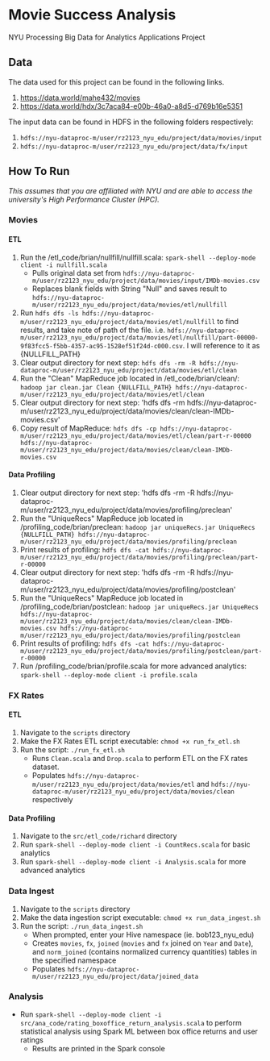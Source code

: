 # Movie Success Analysis
NYU Processing Big Data for Analytics Applications Project

## Data
The data used for this project can be found in the following links.
1. https://data.world/mahe432/movies
2. https://data.world/hdx/3c7aca84-e00b-46a0-a8d5-d769b16e5351

The input data can be found in HDFS in the following folders respectively:
1. `hdfs://nyu-dataproc-m/user/rz2123_nyu_edu/project/data/movies/input`
2. `hdfs://nyu-dataproc-m/user/rz2123_nyu_edu/project/data/fx/input`

## How To Run
*This assumes that you are affiliated with NYU and are able to access the university's High Performance Cluster (HPC).*

### Movies
#### ETL
1. Run the /etl_code/brian/nullfill/nullfill.scala: `spark-shell --deploy-mode client -i nullfill.scala`
   * Pulls original data set from `hdfs://nyu-dataproc-m/user/rz2123_nyu_edu/project/data/movies/input/IMDb-movies.csv`
   * Replaces blank fields with String "Null" and saves result to `hdfs://nyu-dataproc-m/user/rz2123_nyu_edu/project/data/movies/etl/nullfill`
2. Run `hdfs dfs -ls hdfs://nyu-dataproc-m/user/rz2123_nyu_edu/project/data/movies/etl/nullfill` to find results, and take note of path of the file. i.e. `hdfs://nyu-dataproc-m/user/rz2123_nyu_edu/project/data/movies/etl/nullfill/part-00000-9f83fcc5-f5bb-4357-ac95-1528ef51f24d-c000.csv`. I will reference to it as {NULLFILL_PATH}
3. Clear output directory for next step: `hdfs dfs -rm -R hdfs://nyu-dataproc-m/user/rz2123_nyu_edu/project/data/movies/etl/clean`
4. Run the "Clean" MapReduce job located in /etl_code/brian/clean/: `hadoop jar clean.jar Clean {NULLFILL_PATH} hdfs://nyu-dataproc-m/user/rz2123_nyu_edu/project/data/movies/etl/clean`
5. Clear output directory for next step: 'hdfs dfs -rm hdfs://nyu-dataproc-m/user/rz2123_nyu_edu/project/data/movies/clean/clean-IMDb-movies.csv'
6. Copy result of MapReduce: `hdfs dfs -cp hdfs://nyu-dataproc-m/user/rz2123_nyu_edu/project/data/movies/etl/clean/part-r-00000 hdfs://nyu-dataproc-m/user/rz2123_nyu_edu/project/data/movies/clean/clean-IMDb-movies.csv`

#### Data Profiling
1. Clear output directory for next step: 'hdfs dfs -rm -R hdfs://nyu-dataproc-m/user/rz2123_nyu_edu/project/data/movies/profiling/preclean'
2. Run the "UniqueRecs" MapReduce job located in /profiling_code/brian/preclean: `hadoop jar uniqueRecs.jar UniqueRecs {NULLFILL_PATH} hdfs://nyu-dataproc-m/user/rz2123_nyu_edu/project/data/movies/profiling/preclean`
3. Print results of profiling: `hdfs dfs -cat hdfs://nyu-dataproc-m/user/rz2123_nyu_edu/project/data/movies/profiling/preclean/part-r-00000`
4. Clear output directory for next step: 'hdfs dfs -rm -R hdfs://nyu-dataproc-m/user/rz2123_nyu_edu/project/data/movies/profiling/postclean'
5. Run the "UniqueRecs" MapReduce job located in /profiling_code/brian/postclean: `hadoop jar uniqueRecs.jar UniqueRecs hdfs://nyu-dataproc-m/user/rz2123_nyu_edu/project/data/movies/clean/clean-IMDb-movies.csv hdfs://nyu-dataproc-m/user/rz2123_nyu_edu/project/data/movies/profiling/postclean`
6. Print results of profiling: `hdfs dfs -cat hdfs://nyu-dataproc-m/user/rz2123_nyu_edu/project/data/movies/profiling/postclean/part-r-00000`
7. Run /profiling_code/brian/profile.scala for more advanced analytics: `spark-shell --deploy-mode client -i profile.scala`

### FX Rates
#### ETL
1. Navigate to the `scripts` directory
2. Make the FX Rates ETL script executable: `chmod +x run_fx_etl.sh`
3. Run the script: `./run_fx_etl.sh`
   * Runs `Clean.scala` and `Drop.scala` to perform ETL on the FX rates dataset.
   * Populates `hdfs://nyu-dataproc-m/user/rz2123_nyu_edu/project/data/movies/etl` and `hdfs://nyu-dataproc-m/user/rz2123_nyu_edu/project/data/movies/clean` respectively
  
#### Data Profiling
1. Navigate to the `src/etl_code/richard` directory
2. Run `spark-shell --deploy-mode client -i CountRecs.scala` for basic analytics
3. Run `spark-shell --deploy-mode client -i Analysis.scala` for more advanced analytics

### Data Ingest
1. Navigate to the `scripts` directory
2. Make the data ingestion script executable: `chmod +x run_data_ingest.sh`
3. Run the script: `./run_data_ingest.sh`
   * When prompted, enter your Hive namespace (ie. bob123_nyu_edu)
   * Creates `movies`, `fx`, `joined` (`movies` and `fx` joined on `Year` and `Date`), and `norm_joined` (contains normalized currency quantities) tables in the specified namespace
   * Populates `hdfs://nyu-dataproc-m/user/rz2123_nyu_edu/project/data/joined_data`
  
### Analysis
* Run `spark-shell --deploy-mode client -i src/ana_code/rating_boxoffice_return_analysis.scala` to perform statistical analysis using Spark ML between box office returns and user ratings
  * Results are printed in the Spark console 
